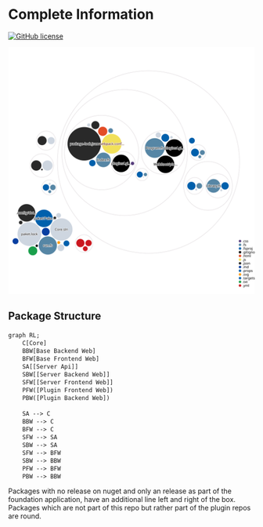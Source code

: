 # Complete Information
[![GitHub license](https://img.shields.io/badge/license-MIT-blue.svg)](https://raw.githubusercontent.com/CompleteInformation/CI-Core/master/LICENSE.txt)

![Visualization](images/diagram.svg)

## Package Structure

```mermaid
graph RL;
    C[Core]
    BBW[Base Backend Web]
    BFW[Base Frontend Web]
    SA[[Server Api]]
    SBW[[Server Backend Web]]
    SFW[[Server Frontend Web]]
    PFW([Plugin Frontend Web])
    PBW([Plugin Backend Web])

    SA --> C
    BBW --> C
    BFW --> C
    SFW --> SA
    SBW --> SA
    SFW --> BFW
    SBW --> BBW
    PFW --> BFW
    PBW --> BBW
```
Packages with no release on nuget and only an release as part of the foundation application, have an additional line left and right of the box.
Packages which are not part of this repo but rather part of the plugin repos are round.

